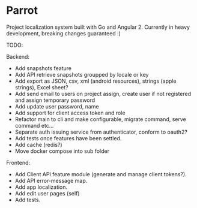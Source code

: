 # Parrot
Project localization system built with Go and Angular 2.
Currently in heavy development, breaking changes guaranteed :)

TODO:

Backend:
- Add snapshots feature
- Add API retrieve snapshots groupped by locale or key
- Add export as JSON, csv, xml (android resources), strings (apple strings),  Excel sheet?
- Add send email to users on project assign, create user if not registered and assign temporary password
- Add update user password, name
- Add support for client access token and role
- Refactor main to cli and make configurable, migrate command, serve command etc...
- Separate auth issuing service from authenticator, conform to oauth2?
- Add tests once features have been settled.
- Add cache (redis?)
- Move docker compose into sub folder

Frontend:
- Add Client API feature module (generate and manage client tokens?).
- Add API error-message map.
- Add app localization.
- Add edit user pages (self)
- Add tests.
